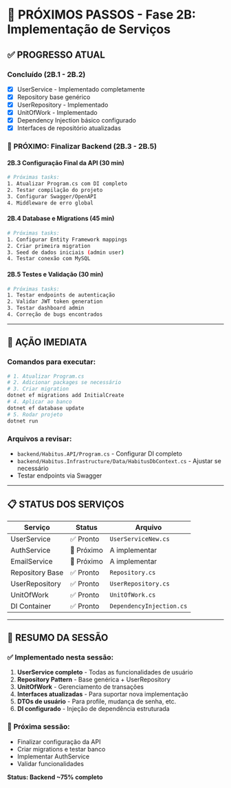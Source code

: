 # 🚀 PRÓXIMOS PASSOS - Fase 2B: Implementação de Serviços

## ✅ **PROGRESSO ATUAL**

### Concluído (2B.1 - 2B.2)
- [x] UserService - Implementado completamente
- [x] Repository base genérico
- [x] UserRepository - Implementado
- [x] UnitOfWork - Implementado
- [x] Dependency Injection básico configurado
- [x] Interfaces de repositório atualizadas

### 🔄 **PRÓXIMO: Finalizar Backend (2B.3 - 2B.5)**

#### 2B.3 Configuração Final da API (30 min)
```bash
# Próximas tasks:
1. Atualizar Program.cs com DI completo
2. Testar compilação do projeto
3. Configurar Swagger/OpenAPI
4. Middleware de erro global
```

#### 2B.4 Database e Migrations (45 min)
```bash
# Próximas tasks:
1. Configurar Entity Framework mappings
2. Criar primeira migration
3. Seed de dados iniciais (admin user)
4. Testar conexão com MySQL
```

#### 2B.5 Testes e Validação (30 min)
```bash
# Próximas tasks:
1. Testar endpoints de autenticação
2. Validar JWT token generation
3. Testar dashboard admin
4. Correção de bugs encontrados
```

---

## 🎯 **AÇÃO IMEDIATA**

### Comandos para executar:
```bash
# 1. Atualizar Program.cs
# 2. Adicionar packages se necessário
# 3. Criar migration
dotnet ef migrations add InitialCreate
# 4. Aplicar ao banco
dotnet ef database update
# 5. Rodar projeto
dotnet run
```

### Arquivos a revisar:
- `backend/Habitus.API/Program.cs` - Configurar DI completo
- `backend/Habitus.Infrastructure/Data/HabitusDbContext.cs` - Ajustar se necessário
- Testar endpoints via Swagger

---

## 📋 **STATUS DOS SERVIÇOS**

| Serviço | Status | Arquivo |
|---------|--------|---------|
| UserService | ✅ Pronto | `UserServiceNew.cs` |
| AuthService | 🔄 Próximo | A implementar |
| EmailService | 🔄 Próximo | A implementar |
| Repository Base | ✅ Pronto | `Repository.cs` |
| UserRepository | ✅ Pronto | `UserRepository.cs` |
| UnitOfWork | ✅ Pronto | `UnitOfWork.cs` |
| DI Container | ✅ Pronto | `DependencyInjection.cs` |

---

## 🎁 **RESUMO DA SESSÃO**

### ✅ **Implementado nesta sessão:**
1. **UserService completo** - Todas as funcionalidades de usuário
2. **Repository Pattern** - Base genérica + UserRepository
3. **UnitOfWork** - Gerenciamento de transações
4. **Interfaces atualizadas** - Para suportar nova implementação
5. **DTOs de usuário** - Para profile, mudança de senha, etc.
6. **DI configurado** - Injeção de dependência estruturada

### 🎯 **Próxima sessão:**
- Finalizar configuração da API
- Criar migrations e testar banco
- Implementar AuthService
- Validar funcionalidades

**Status: Backend ~75% completo**
